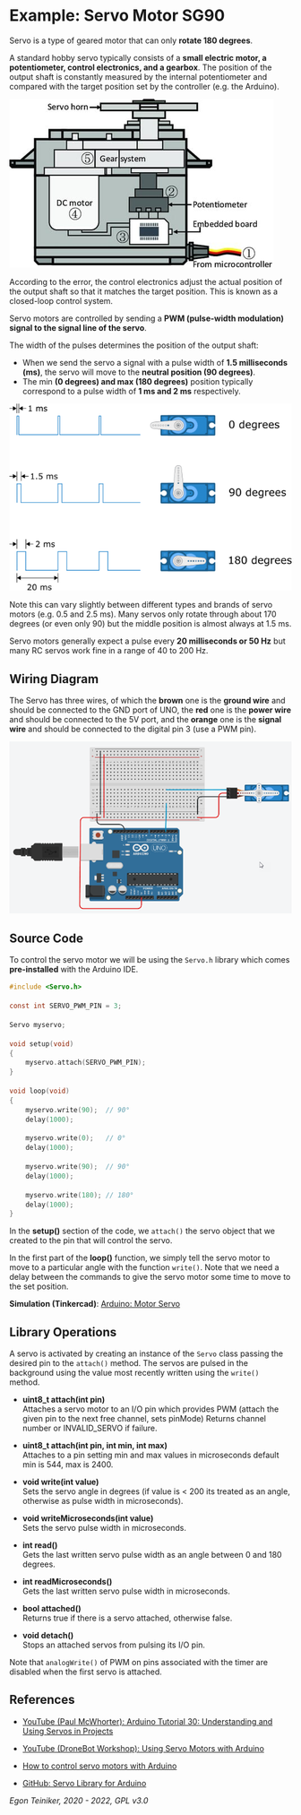 # Example: Servo Motor SG90

Servo is a type of geared motor that can only **rotate 180 degrees**. 

A standard hobby servo typically consists of a **small electric motor, a potentiometer, control electronics, and a gearbox**. 
The position of the output shaft is constantly measured by the internal potentiometer and compared with the target position 
set by the controller (e.g. the Arduino).

![Servo Motor](ServoConcept.jpg)

According to the error, the control electronics adjust the actual position of the output shaft so that it matches the 
target position. This is known as a closed-loop control system.

Servo motors are controlled by sending a **PWM (pulse-width modulation) signal to the signal line of the servo**. 

The width of the pulses determines the position of the output shaft:
* When we send the servo a signal with a pulse width of **1.5 milliseconds (ms)**, 
    the servo will move to the **neutral position (90 degrees)**. 
* The min **(0 degrees) and max (180 degrees)** position typically correspond to a pulse width of **1 ms and 2 ms** respectively. 

![Servo Motor](ServoControl.png)

Note this can vary slightly between different types and brands of servo motors (e.g. 0.5 and 2.5 ms). Many servos only rotate through about 170 degrees (or even only 90) but the middle position is almost always at 1.5 ms.

Servo motors generally expect a pulse every **20 milliseconds or 50 Hz** but many RC servos work fine in a range of 40 to 200 Hz.

## Wiring Diagram 

The Servo has three wires, of which the **brown** one is the **ground wire** and should be connected to the 
GND port of UNO, the **red** one is the **power wire** and should be connected to the 5V port, and the 
**orange** one is the **signal wire** and should be connected to the digital pin 3 (use a PWM pin).

![Servo Motor](SG90-Servo.png)


## Source Code

To control the servo motor we will be using the `Servo.h` library which comes **pre-installed** with the Arduino IDE.

```C
#include <Servo.h>

const int SERVO_PWM_PIN = 3;

Servo myservo;

void setup(void)
{
    myservo.attach(SERVO_PWM_PIN); 
} 

void loop(void)
{
    myservo.write(90);  // 90°
    delay(1000);

    myservo.write(0);   // 0°
    delay(1000);

    myservo.write(90);  // 90°
    delay(1000);

    myservo.write(180); // 180°
    delay(1000);
}
```
In the **setup()** section of the code, we `attach()` the servo object that we created to the pin that will control the servo. 

In the first part of the **loop()** function, we simply tell the servo motor to move to a particular angle with the 
function `write()`. 
Note that we need a delay between the commands to give the servo motor some time to move to the set position.

**Simulation (Tinkercad)**: [Arduino: Motor Servo](https://www.tinkercad.com/things/0q3C1mj7NeS) 


## Library Operations

A servo is activated by creating an instance of the `Servo` class passing the desired pin to the `attach()` method.
The servos are pulsed in the background using the value most recently written using the `write()` method.

*  **uint8_t attach(int pin)**\
    Attaches a servo motor to an I/O pin which provides PWM (attach the given pin to the next free channel, sets pinMode)
    Returns channel number or INVALID_SERVO if failure.

* **uint8_t attach(int pin, int min, int max)**\
    Attaches to a pin setting min and max values in microseconds default min is 544, max is 2400. 

*  **void write(int value)**\
    Sets the servo angle in degrees (if value is < 200 its treated as an angle, otherwise as pulse width in microseconds).

* **void writeMicroseconds(int value)**\
    Sets the servo pulse width in microseconds. 

* **int read()**\
    Gets the last written servo pulse width as an angle between 0 and 180 degrees. 

* **int readMicroseconds()**\
    Gets the last written servo pulse width in microseconds. 

* **bool attached()**\
    Returns true if there is a servo attached, otherwise false. 

* **void detach()**\
    Stops an attached servos from pulsing its I/O pin. 

Note that `analogWrite()` of PWM on pins associated with the timer are disabled when the first servo is attached.


## References
* [YouTube (Paul McWhorter): Arduino Tutorial 30: Understanding and Using Servos in Projects](https://youtu.be/aFHu65LiFok)
* [YouTube (DroneBot Workshop): Using Servo Motors with Arduino](https://youtu.be/kUHmYKWwuWs)
* [How to control servo motors with Arduino](https://www.makerguides.com/servo-arduino-tutorial/)

* [GitHub: Servo Library for Arduino](https://github.com/arduino-libraries/Servo)


*Egon Teiniker, 2020 - 2022, GPL v3.0*
